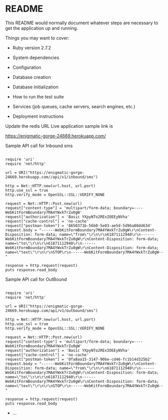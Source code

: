 # README

This README would normally document whatever steps are necessary to get the
application up and running.

Things you may want to cover:

* Ruby version
2.7.2

* System dependencies

* Configuration

* Database creation

* Database initialization

* How to run the test suite

* Services (job queues, cache servers, search engines, etc.)

* Deployment instructions

Update the redis URL
Live application sample link is


https://enigmatic-gorge-24669.herokuapp.com/

Sample API call for Inbound sms
```

require 'uri'
require 'net/http'

url = URI("https://enigmatic-gorge-24669.herokuapp.com//api/v1/inbound/sms")

http = Net::HTTP.new(url.host, url.port)
http.use_ssl = true
http.verify_mode = OpenSSL::SSL::VERIFY_NONE

request = Net::HTTP::Post.new(url)
request["content-type"] = 'multipart/form-data; boundary=----WebKitFormBoundary7MA4YWxkTrZu0gW'
request["authorization"] = 'Basic YXpyNTo2RExIOEEyNVha'
request["cache-control"] = 'no-cache'
request["postman-token"] = '8650371b-56b0-5e03-ae5d-5d96a80dd63d'
request.body = "------WebKitFormBoundary7MA4YWxkTrZu0gW\r\nContent-Disposition: form-data; name=\"from\"\r\n\r\n61871112940\r\n------WebKitFormBoundary7MA4YWxkTrZu0gW\r\nContent-Disposition: form-data; name=\"to\"\r\n\r\n61871112940\r\n------WebKitFormBoundary7MA4YWxkTrZu0gW\r\nContent-Disposition: form-data; name=\"text\"\r\n\r\nSTOP\r\n------WebKitFormBoundary7MA4YWxkTrZu0gW--"

response = http.request(request)
puts response.read_body
```

Sample API call for OutBound 
```

require 'uri'
require 'net/http'

url = URI("https://enigmatic-gorge-24669.herokuapp.com/api/v1/outbound/sms")

http = Net::HTTP.new(url.host, url.port)
http.use_ssl = true
http.verify_mode = OpenSSL::SSL::VERIFY_NONE

request = Net::HTTP::Post.new(url)
request["content-type"] = 'multipart/form-data; boundary=----WebKitFormBoundary7MA4YWxkTrZu0gW'
request["authorization"] = 'Basic YXpyNTo2RExIOEEyNVha'
request["cache-control"] = 'no-cache'
request["postman-token"] = '0fa8aa15-3147-90be-cd46-fc1b14d325b2'
request.body = "------WebKitFormBoundary7MA4YWxkTrZu0gW\r\nContent-Disposition: form-data; name=\"from\"\r\n\r\n61871112940\r\n------WebKitFormBoundary7MA4YWxkTrZu0gW\r\nContent-Disposition: form-data; name=\"to\"\r\n\r\n61871112940\r\n------WebKitFormBoundary7MA4YWxkTrZu0gW\r\nContent-Disposition: form-data; name=\"text\"\r\n\r\nSTOP\r\n------WebKitFormBoundary7MA4YWxkTrZu0gW--"

response = http.request(request)
puts response.read_body
```

* ...
